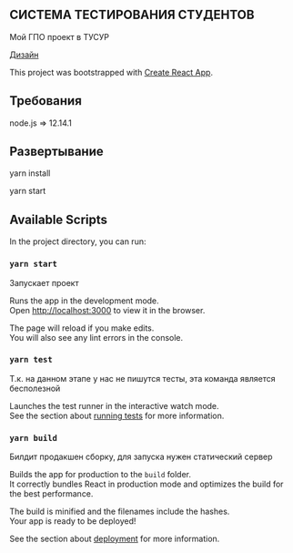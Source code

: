 ## СИСТЕМА ТЕСТИРОВАНИЯ СТУДЕНТОВ

Мой ГПО проект в ТУСУР

[Дизайн](https://www.figma.com/file/lpTb7K6Pd495Gbk7Celvh0/Student-Testing-System?node-id=3218%3A4201)

This project was bootstrapped with [Create React App](https://github.com/facebook/create-react-app).

## Требования

node.js => 12.14.1

## Развертывание

yarn install

yarn start

## Available Scripts

In the project directory, you can run:

### `yarn start`

Запускает проект

Runs the app in the development mode.<br />
Open [http://localhost:3000](http://localhost:3000) to view it in the browser.

The page will reload if you make edits.<br />
You will also see any lint errors in the console.

### `yarn test`
 
 Т.к. на данном этапе у нас не пишутся тесты, эта команда является бесполезной
 
Launches the test runner in the interactive watch mode.<br />
See the section about [running tests](https://facebook.github.io/create-react-app/docs/running-tests) for more information.

### `yarn build`

Билдит продакшен сборку, для запуска нужен статический сервер

Builds the app for production to the `build` folder.<br />
It correctly bundles React in production mode and optimizes the build for the best performance.

The build is minified and the filenames include the hashes.<br />
Your app is ready to be deployed!

See the section about [deployment](https://facebook.github.io/create-react-app/docs/deployment) for more information.
